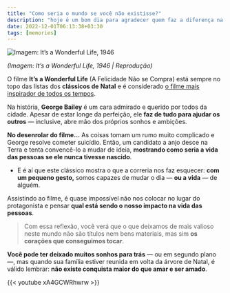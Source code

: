 ```yaml
---
title: "Como seria o mundo se você não existisse?"
description: "hoje é um bom dia para agradecer quem faz a diferença na sua vida. mande essa mensagem para uma pessoa especial"
date: 2022-12-01T06:13:38+03:30
tags: [memories]
---
```


![Imagem: It’s a Wonderful Life, 1946](https://i1.wp.com/imageup.me/images/imagem-it-s-a-wonderful-life-1946.jpeg?resize=400,255)

*(Imagem: It’s a Wonderful Life, 1946 | Reprodução)*

O filme **It’s a Wonderful Life** (A Felicidade Não se Compra) está sempre no topo das listas dos **clássicos de**  **Natal** e é considerado [o filme mais inspirador de todos os tempos](https://pt.wikipedia.org/wiki/Lista_dos_filmes_estadunidenses_mais_inspiradores_segundo_o_American_Film_Institute).

Na história, **George Bailey** é um cara admirado e querido por todos da cidade. Apesar de estar longe da perfeição, ele **faz de tudo para ajudar os outros** — inclusive, abre mão dos próprios sonhos e ambições.

**No desenrolar do filme…** As coisas tomam um rumo muito complicado e George resolve cometer suicídio. Então, um candidato a anjo desce na Terra e tenta convencê-lo a mudar de ideia, **mostrando como seria a vida das pessoas se ele nunca tivesse nascido**.

-   E é aí que este clássico mostra o que a correria nos faz esquecer: **com um pequeno gesto,** somos capazes de mudar o dia — **ou a vida** — de alguém.
    

Assistindo ao filme, é quase impossível não nos colocar no lugar do protagonista e pensar **qual está sendo o nosso impacto na vida das pessoas**.

> Com essa reflexão, você verá que o que deixamos de mais valioso neste mundo não são títulos nem bens materiais, mas sim **os corações que conseguimos tocar**.

**Você pode ter deixado muitos sonhos para trás** — ou em segundo plano —, mas quando sua família estiver reunida em volta da árvore de Natal, é válido lembrar: **não existe conquista maior do que amar e ser amado**.

{{< youtube xA4GCWRhwrw >}}






